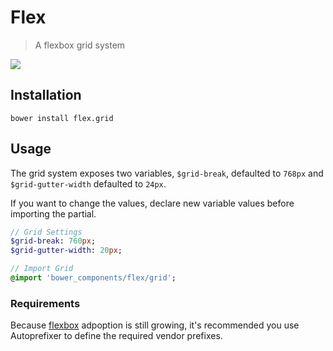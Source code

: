 # Flex
> A flexbox grid system

![](http://f.cl.ly/items/1K2V3H163g3Q3g2D1O2v/Image%202014-12-08%20at%206.26.35%20PM.png)

## Installation
```
bower install flex.grid
```

## Usage

The grid system exposes two variables, `$grid-break`, defaulted to `768px` and `$grid-gutter-width` defaulted to `24px`.

If you want to change the values, declare new variable values before importing the partial.

```sass
// Grid Settings
$grid-break: 760px;
$grid-gutter-width: 20px;

// Import Grid
@import 'bower_components/flex/grid';
```

### Requirements

Because [flexbox](http://caniuse.com/#search=flexbox) adpoption is still growing, it's recommended you use Autoprefixer to define the required vendor prefixes.
